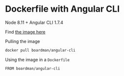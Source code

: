 # Dockerfile with Angular CLI

Node 8.11 + Angular CLI 1.7.4

Find [the image here](https://hub.docker.com/r/boardman/angular-cli/)

Pulling the image

```bash
docker pull boardman/angular-cli
```

Using the image in a `Dockerfile`

```bash
FROM boardman/angular-cli
```
